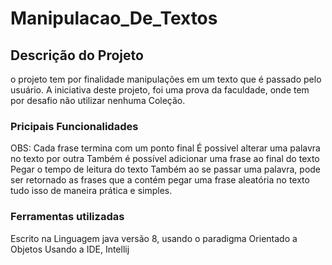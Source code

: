 # Manipulacao_De_Textos

## Descrição do Projeto

o projeto tem por finalidade manipulações em um texto que é passado pelo usuário. 
A iniciativa deste projeto, foi uma prova da faculdade, onde tem por desafio não utilizar nenhuma Coleção.

### Pricipais Funcionalidades
OBS: Cada frase termina com um ponto final
É possivel alterar uma palavra no texto por outra
Também é possível adicionar uma frase ao final do texto
Pegar o tempo de leitura do texto 
Também ao se passar uma palavra, pode ser retornado as frases que a contém
pegar uma frase aleatória no texto
tudo isso de maneira prática e simples.


### Ferramentas utilizadas

Escrito na Linguagem java versão 8, usando o paradigma Orientado a Objetos
Usando a IDE, Intellij
